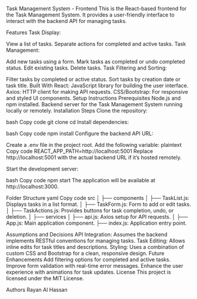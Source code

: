 Task Management System - Frontend
This is the React-based frontend for the Task Management System. It provides a user-friendly interface to interact with the backend API for managing tasks.

Features
Task Display:

View a list of tasks.
Separate actions for completed and active tasks.
Task Management:

Add new tasks using a form.
Mark tasks as completed or undo completed status.
Edit existing tasks.
Delete tasks.
Task Filtering and Sorting:

Filter tasks by completed or active status.
Sort tasks by creation date or task title.
Built With
React: JavaScript library for building the user interface.
Axios: HTTP client for making API requests.
CSS/Bootstrap: For responsive and styled UI components.
Setup Instructions
Prerequisites
Node.js and npm installed.
Backend server for the Task Management System running locally or remotely.
Installation Steps
Clone the repository:

bash
Copy code
git clone <frontend-repo-url>
cd <frontend-repo-folder>
Install dependencies:

bash
Copy code
npm install
Configure the backend API URL:

Create a .env file in the project root.
Add the following variable:
plaintext
Copy code
REACT_APP_PATH=http://localhost:5001
Replace http://localhost:5001 with the actual backend URL if it’s hosted remotely.

Start the development server:

bash
Copy code
npm start
The application will be available at http://localhost:3000.

Folder Structure
yaml
Copy code
src
│
├── components
│   ├── TaskList.js: Displays tasks in a list format.
│   ├── TaskForm.js: Form to add or edit tasks.
│   ├── TaskActions.js: Provides buttons for task completion, undo, or deletion.
│
├── services
│   ├── api.js: Axios setup for API requests.
│
├── App.js: Main application component.
├── index.js: Application entry point.

Assumptions and Decisions
API Integration: Assumes the backend implements RESTful conventions for managing tasks.
Task Editing: Allows inline edits for task titles and descriptions.
Styling: Uses a combination of custom CSS and Bootstrap for a clean, responsive design.
Future Enhancements
Add filtering options for completed and active tasks.
Improve form validation with real-time error messages.
Enhance the user experience with animations for task updates.
License
This project is licensed under the MIT License.

Authors
Rayan Al Hassan
